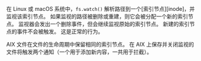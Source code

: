 
<!--type=misc-->

在 Linux 或 macOS 系统中，`fs.watch()` 解析路径到一个[索引节点][inode]，并监视该索引节点。
如果监视的路径被删除或重建，则它会被分配一个新的索引节点。
监视器会发出一个删除事件，但会继续监视原始的索引节点。
新建的索引节点的事件不会被触发。
这是正常的行为。

AIX 文件在文件的生命周期中保留相同的索引节点。
在 AIX 上保存并关闭监视的文件将触发两个通知（一个用于添加新内容，一共用于拦截）。
